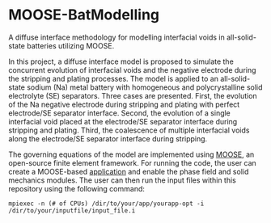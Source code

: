 # MOOSE-BatModelling
A diffuse interface methodology for modelling interfacial voids in all-solid-state batteries utilizing MOOSE.

In this project, a diffuse interface model is proposed to simulate the concurrent evolution of interfacial voids and the negative electrode during the stripping and plating processes. The model is applied to an all-solid-state sodium (Na) metal battery with homogeneous and polycrystalline solid electrolyte (SE) separators. Three cases are presented. First, the evolution of the Na negative electrode during stripping and plating with perfect electrode/SE separator interface. Second, the evolution of a single interfacial void placed at the electrode/SE separator interface during stripping and plating. Third, the coalescence of multiple interfacial voids along the electrode/SE separator interface during stripping.

The governing equations of the model are implemented using [MOOSE](https://mooseframework.inl.gov/), an open-source finite element framework.
For running the code, the user can create a MOOSE-based [application](https://mooseframework.inl.gov/getting_started/new_users.html) and enable the phase field and solid mechanics modules. The user can then run the input files within this repository using the following command:

`mpiexec -n (# of CPUs) /dir/to/your/app/yourapp-opt -i /dir/to/your/inputfile/input_file.i`
